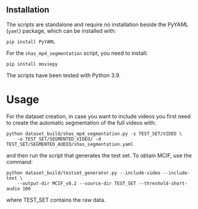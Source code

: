 ## Installation

The scripts are standalone and require no installation beside the PyYAML (`yaml`) package,
which can be installed with:

```shell
pip install PyYAML
```

For the `shas_mp4_segmentation` script, you need to install:

```shell
pip install moviepy
```

The scripts have been tested with Python 3.9.

# Usage

For the dataset creation, in case you want to include videos you first need to
create the automatic segmentation of the full videos with:

```shell
python dataset_build/shas_mp4_segmentation.py -s TEST_SET/VIDEO \
    -o TEST_SET/SEGMENTED_VIDEO/ -d TEST_SET/SEGMENTED_AUDIO/shas_segmentation.yaml
```

and then run the script that generates the test set. To obtain MCIF, use the command:

```shell
python dataset_build/testset_generator.py --include-video --include-text \
    --output-dir MCIF_v0.2 --source-dir TEST_SET --threshold-short-audio 100
```

where TEST_SET contains the raw data.
